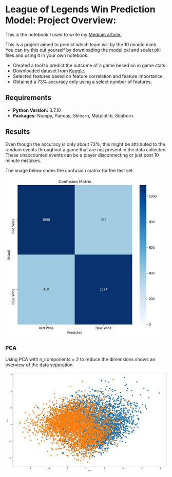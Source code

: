 # League of Legends Win Prediction Model: Project Overview:

This is the notebook I used to write my [Medium article.](https://medium.com/swlh/league-of-legends-win-prediction-5f5516c4b1d7)

This is a project aimed to predict which team will by the 10 minute mark. You can try this out yourself by downloading the model.pkl and scaler.pkl files and using it in your own notebook.

- Created a tool to predict the outcome of a game besed on in game stats.
- Downloaded dataset from [Kaggle](https://www.kaggle.com/bobbyscience/league-of-legends-diamond-ranked-games-10-min).
- Selected features based on feature correlation and feature importance.
- Obtained a 73% accuracy only using a select number of features.

## Requirements
- **Python Version:** 3.7.10
- **Packages:** Numpy, Pandas, Sklearn, Matplotlib, Seaborn.

## Results
Even though the accuracy is only about 73%, this might be attributed to the random events throughout a game that are not present in the data collected. These unaccounted events can be a player disconnecting or just post 10 minute mistakes.

The image below shoes the confusion matrix for the test set.


![alt text](https://github.com/AReyH/league_of_legends_win_prediction/blob/main/images/cm_1.png)

### PCA 
Using PCA with n_components = 2 to reduce the dimensions shows an overview of the data separation.


![alt text](https://github.com/AReyH/league_of_legends_win_prediction/blob/main/images/PCA_decision.png)
